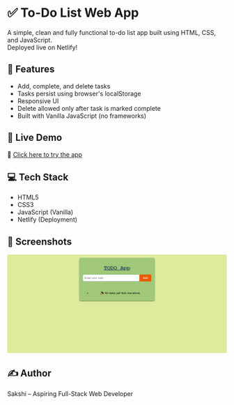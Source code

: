 # ✅ To-Do List Web App

A simple, clean and fully functional to-do list app built using HTML, CSS, and JavaScript.  
Deployed live on Netlify!

## 🌟 Features
- Add, complete, and delete tasks
- Tasks persist using browser's localStorage
- Responsive UI
- Delete allowed only after task is marked complete
- Built with Vanilla JavaScript (no frameworks)

## 🚀 Live Demo
🔗 [Click here to try the app](https://sakshi-todo-app.netlify.app/)

## 💻 Tech Stack
- HTML5
- CSS3
- JavaScript (Vanilla)
- Netlify (Deployment)

## 📸 Screenshots
![screenshot](</images/to-do app.png>)

## ✍️ Author
Sakshi – Aspiring Full-Stack Web Developer
